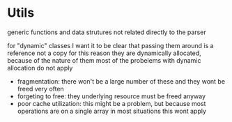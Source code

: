 # Utils

generic functions and data strutures not related directly to the parser

for "dynamic" classes I want it to be clear that passing them around is a reference not a copy
for this reason they are dynamically allocated, 
because of the nature of them most of the probelems with dynamic allocation do not apply
- fragmentation: there won't be a large number of these and they wont be freed very often
- forgeting to free: they underlying resource must be freed anyway
- poor cache utilization: this might be a problem, but because most operations are on a single array in most situations this wont apply

